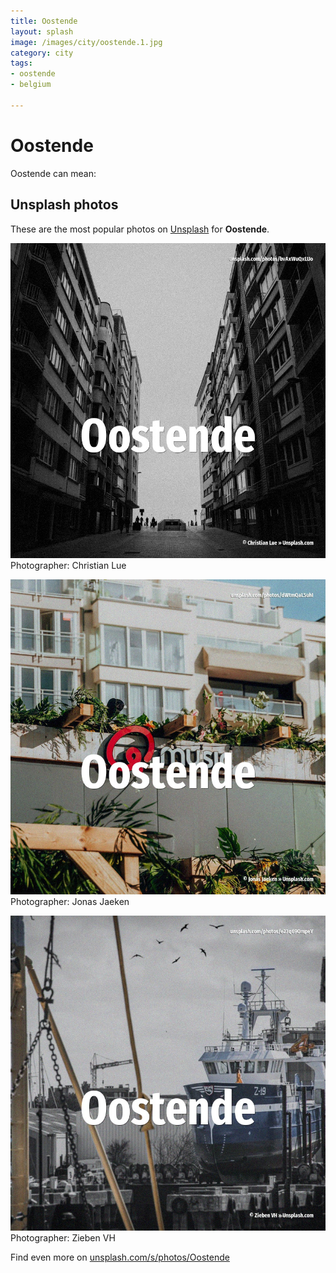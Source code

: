 ```yaml
---
title: Oostende
layout: splash
image: /images/city/oostende.1.jpg
category: city
tags:
- oostende
- belgium

---
```

# Oostende

Oostende can mean:    

 
## Unsplash photos
These are the most popular photos on [Unsplash](https://unsplash.com) for **Oostende**.
 
![Oostende](/images/city/oostende.1.jpg)
Photographer:  Christian Lue
 
![Oostende](/images/city/oostende.2.jpg)
Photographer:  Jonas Jaeken
 
![Oostende](/images/city/oostende.3.jpg)
Photographer:  Zieben VH
 
Find even more on [unsplash.com/s/photos/Oostende](https://unsplash.com/s/photos/Oostende)
 
